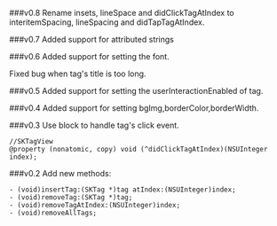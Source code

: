 ###v0.8
Rename insets, lineSpace and didClickTagAtIndex to interitemSpacing, lineSpacing and didTapTagAtIndex.

###v0.7
Added support for attributed strings

###v0.6
Added support for setting the font.

Fixed bug when tag's title is too long.

###v0.5
Added support for setting the userInteractionEnabled of tag.

###v0.4
Added support for setting bgImg,borderColor,borderWidth.

###v0.3
Use block to handle tag's click event.
```objc
//SKTagView
@property (nonatomic, copy) void (^didClickTagAtIndex)(NSUInteger index);
```

###v0.2
Add new methods:
```objc
- (void)insertTag:(SKTag *)tag atIndex:(NSUInteger)index;
- (void)removeTag:(SKTag *)tag;
- (void)removeTagAtIndex:(NSUInteger)index;
- (void)removeAllTags;
```
